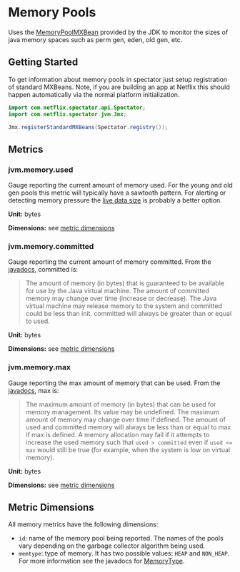 # Memory Pools

Uses the [MemoryPoolMXBean](http://docs.oracle.com/javase/7/docs/api/java/lang/management/MemoryPoolMXBean.html)
provided by the JDK to monitor the sizes of java memory spaces such as perm gen, eden, old
gen, etc. 

## Getting Started

To get information about memory pools in spectator just setup registration of standard MXBeans.
Note, if you are building an app at Netflix this should happen automatically via the normal
platform initialization.

```java
import com.netflix.spectator.api.Spectator;
import com.netflix.spectator.jvm.Jmx;

Jmx.registerStandardMXBeans(Spectator.registry());
```

## Metrics

### jvm.memory.used

Gauge reporting the current amount of memory used. For the young and old gen pools this
metric will typically have a sawtooth pattern. For alerting or detecting memory pressure
the [live data size](https://github.com/Netflix/spectator/wiki/Garbage-Collection#jvmgclivedatasize)
is probably a better option.

**Unit:** bytes

**Dimensions:**
see [metric dimensions](#metric-dimensions)

### jvm.memory.committed

Gauge reporting the current amount of memory committed. From the
[javadocs](http://docs.oracle.com/javase/7/docs/api/java/lang/management/MemoryUsage.html),
committed is:

> The amount of memory (in bytes) that is guaranteed to be available for use by the Java
> virtual machine. The amount of committed memory may change over time (increase or decrease).
> The Java virtual machine may release memory to the system and committed could be less than
> init. committed will always be greater than or equal to used.

**Unit:** bytes 

**Dimensions:**
see [metric dimensions](#metric-dimensions)

### jvm.memory.max

Gauge reporting the max amount of memory that can be used. From the
[javadocs](http://docs.oracle.com/javase/7/docs/api/java/lang/management/MemoryUsage.html),
max is:

> The maximum amount of memory (in bytes) that can be used for memory management. Its value
> may be undefined. The maximum amount of memory may change over time if defined. The amount
> of used and committed memory will always be less than or equal to max if max is defined. A
> memory allocation may fail if it attempts to increase the used memory such that
> `used > committed` even if `used <= max` would still be true (for example, when the
> system is low on virtual memory).

**Unit:** bytes 

**Dimensions:**
see [metric dimensions](#metric-dimensions)

## Metric Dimensions

All memory metrics have the following dimensions:

* `id`: name of the memory pool being reported. The names of the pools vary depending on the
  garbage collector algorithm being used.
* `memtype`: type of memory. It has two possible values: `HEAP` and `NON_HEAP`. For more
  information see the javadocs for [MemoryType](http://docs.oracle.com/javase/7/docs/api/java/lang/management/MemoryType.html).
